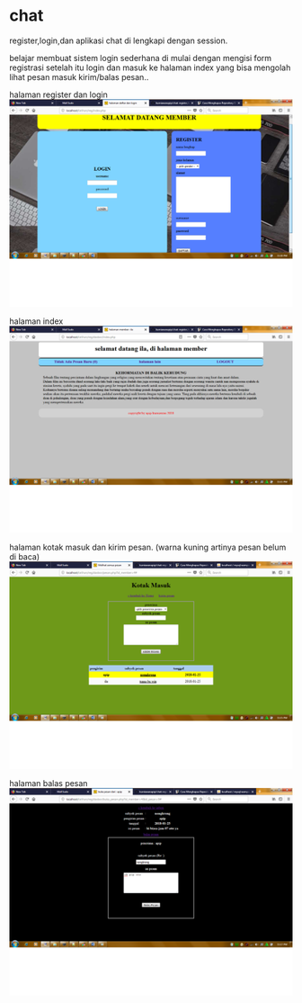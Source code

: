 # chat
register,login,dan aplikasi chat di lengkapi dengan session.

belajar membuat sistem login sederhana di mulai dengan mengisi form registrasi setelah itu login dan masuk ke halaman index
yang bisa mengolah lihat pesan masuk kirim/balas pesan..  

halaman register dan login 
<img src="chat1.png">

halaman index
<img src="chat2.png">

halaman kotak masuk dan kirim pesan. (warna kuning artinya pesan belum di baca)
<img src="chat3.png">

halaman balas pesan
<img src="chat4.png">


